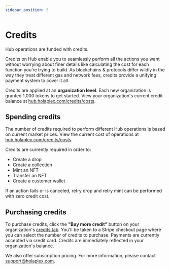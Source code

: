 ```yaml
---
sidebar_position: 5
---
```


# Credits

Hub operations are funded with credits.

Credits on Hub enable you to seamlessly perform all the actions you want without worrying about finer details like calculating the cost for each function you’re trying to build. As blockchains & protocols differ wildly in the way they treat different gas and network fees, credits provide a unifying payment system to cover it all. 

Credits are applied at an **organization level**. Each new organization is granted 1,000 tokens to get started. View your organization's current credit balance at [hub.holaplex.com/credits/costs](https://hub.holaplex.com/credits/costs).

## Spending credits

The number of credits required to perform different Hub operations is based on current market prices. View the current cost of operations at [hub.holaplex.com/credits/costs](https://hub.holaplex.com/credits/costs).

Credits are currently required in order to:
- Create a drop
- Create a collection
- Mint an NFT
- Transfer an NFT
- Create a customer wallet

If an action fails or is canceled, retry drop and retry mint can be performed with zero credit cost.

## Purchasing credits

To purchase credits, click the **"Buy more credit"** button on your organization's [credits tab](https://hub.holaplex.com/credits/costs). You'll be taken to a Stripe checkout page where you can select the number of credits to purchase. Payments are currently accepted via credit card. Credits are immediately reflected in your organization's balance. 

We also offer subscription pricing. For more information, please contact [support@holaplex.com](mailto:support@holaplex.com).